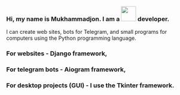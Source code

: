 ### Hi, my name is Mukhammadjon. I am a <img src="https://media0.giphy.com/media/LMt9638dO8dftAjtco/giphy.gif?cid=ecf05e47537kww9cnkmqt5f8mwq6q21kknevxs3qjm7ied7m&rid=giphy.gif&ct=s" width="40px"> developer.

<p>I can create web sites, bots for Telegram, and small programs for computers using the Python programming language.</p>

### For websites - Django framework,
### For telegram bots - Aiogram framework,
### For desktop projects (GUI) - I use the Tkinter framework.



